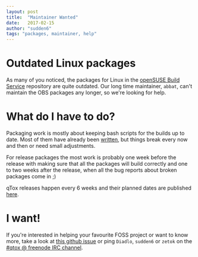 ```yaml
---
layout: post
title:  "Maintainer Wanted"
date:   2017-02-15
author: "sudden6"
tags: "packages, maintainer, help"
---
```


# Outdated Linux packages

As many of you noticed, the packages for Linux in the [openSUSE Build Service]
repository are quite outdated. Our long time maintainer, `abbat`, can't
maintain the OBS packages any longer, so we're looking for help.

# What do I have to do?

Packaging work is mostly about keeping bash scripts for the builds up to date.
Most of them have already been [written], but things break every now and then
or need small adjustments.

For release packages the most work is probably one week before the release
with making sure that all the packages will build correctly and one to two
weeks after the release, when all the bug reports about broken packages come
in ;)

qTox releases happen every 6 weeks and their planned dates are published
[here].

# I want!

If you're interested in helping your favourite FOSS project or want to know
more, take a look at [this github issue] or ping `Diadlo`, `sudden6` or
`zetok` on the [#qtox @ freenode IRC channel].

[#qtox @ freenode IRC channel]: https://webchat.freenode.net/?channels=qtox
[this github issue]: https://github.com/qTox/qTox/issues/4174
[openSUSE Build Service]: https://build.opensuse.org/
[here]: https://github.com/qTox/qTox/milestones
[written]: https://github.com/abbat/tox.pkg
